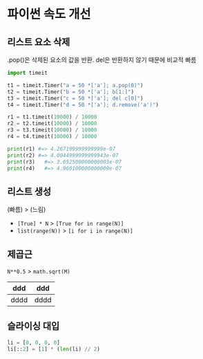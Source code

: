 # 파이썬 속도 개선

## 리스트 요소 삭제

.pop()은 삭제된 요소의 값을 반환. del은 반환하지 않기 때문에 비교적 빠름

```python
import timeit

t1 = timeit.Timer("a = 50 *['a']; a.pop(0)")
t2 = timeit.Timer("b = 50 *['a']; b[1:]")
t3 = timeit.Timer("c = 50 *['a']; del c[0]")
t4 = timeit.Timer("d = 50 *['a']; d.remove('a')")

r1 = t1.timeit(10000) / 10000
r2 = t2.timeit(10000) / 10000
r3 = t3.timeit(10000) / 10000
r4 = t4.timeit(10000) / 10000

print(r1) #=> 4.267199999999999e-07
print(r2) #=> 4.0044999999999943e-07
print(r3)   #=> 3.652500000000003e-07
print(r4)   #=> 4.960100000000009e-07
```

## 리스트 생성

(빠름) > (느림)

- `[True] * N` > `[True for in range(N)]`
- `list(range(N))` > `[i for i in range(N)]`

## 제곱근

`N**0.5` > `math.sqrt(M)`

|ddd|ddd|
|----|----|
|dddd|dddd|

## 슬라이싱 대입

```python
li = [0, 0, 0, 0]
li[::2] = [1] * (len(li) // 2)
```
